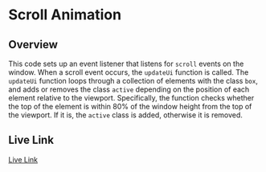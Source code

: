# Scroll Animation 

## Overview

This code sets up an event listener that listens for `scroll` events on the window. When a scroll event occurs,
the `updateUi` function is called. The `updateUi` function loops through a collection of elements with the class `box`, 
and adds or removes the class `active` depending on the position of each element relative to the viewport. Specifically,
the function checks whether the top of the element is within 80% of the window height from the top of the viewport. 
If it is, the `active` class is added, otherwise it is removed.

## Live Link

[Live Link](https://unrivaled-hamster-460c23.netlify.app/)
